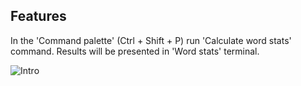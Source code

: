## Features

In the 'Command palette' (Ctrl + Shift + P) run 'Calculate word stats' command. Results will be presented in 'Word stats' terminal.

![Intro](https://github.com/mIkhail-zaretsky/word-stats/blob/master/resources/intro.gif)